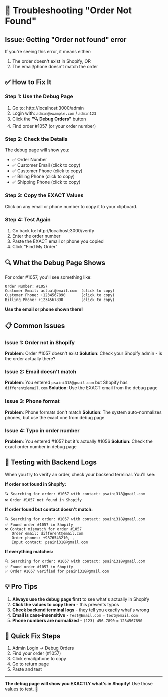 # 🔧 Troubleshooting "Order Not Found"

## Issue: Getting "Order not found" error

If you're seeing this error, it means either:
1. The order doesn't exist in Shopify, OR
2. The email/phone doesn't match the order

## ✅ How to Fix It

### Step 1: Use the Debug Page

1. Go to: http://localhost:3000/admin
2. Login with: `admin@example.com` / `admin123`
3. Click the **"🔍 Debug Orders"** button
4. Find order #1057 (or your order number)

### Step 2: Check the Details

The debug page will show you:
- ✅ Order Number
- ✅ Customer Email (click to copy)
- ✅ Customer Phone (click to copy)
- ✅ Billing Phone (click to copy)
- ✅ Shipping Phone (click to copy)

### Step 3: Copy the EXACT Values

Click on any email or phone number to copy it to your clipboard.

### Step 4: Test Again

1. Go back to: http://localhost:3000/verify
2. Enter the order number
3. Paste the EXACT email or phone you copied
4. Click "Find My Order"

## 🔍 What the Debug Page Shows

For order #1057, you'll see something like:

```
Order Number: #1057
Customer Email: actual@email.com  (click to copy)
Customer Phone: +1234567890       (click to copy)
Billing Phone: +1234567890        (click to copy)
```

**Use the email or phone shown there!**

## 📋 Common Issues

### Issue 1: Order not in Shopify
**Problem**: Order #1057 doesn't exist
**Solution**: Check your Shopify admin - is the order actually there?

### Issue 2: Email doesn't match
**Problem**: You entered `psaini318@gmail.com` but Shopify has `different@email.com`
**Solution**: Use the EXACT email from the debug page

### Issue 3: Phone format
**Problem**: Phone formats don't match
**Solution**: The system auto-normalizes phones, but use the exact one from debug page

### Issue 4: Typo in order number
**Problem**: You entered #1057 but it's actually #1056
**Solution**: Check the exact order number in debug page

## 🎯 Testing with Backend Logs

When you try to verify an order, check your backend terminal. You'll see:

**If order not found in Shopify:**
```
🔍 Searching for order: #1057 with contact: psaini318@gmail.com
❌ Order #1057 not found in Shopify
```

**If order found but contact doesn't match:**
```
🔍 Searching for order: #1057 with contact: psaini318@gmail.com
✅ Found order #1057 in Shopify
❌ Contact mismatch for order #1057
   Order email: different@email.com
   Order phones: +9876543210, , 
   Input contact: psaini318@gmail.com
```

**If everything matches:**
```
🔍 Searching for order: #1057 with contact: psaini318@gmail.com
✅ Found order #1057 in Shopify
✅ Order #1057 verified for psaini318@gmail.com
```

## 💡 Pro Tips

1. **Always use the debug page first** to see what's actually in Shopify
2. **Click the values to copy them** - this prevents typos
3. **Check backend terminal logs** - they tell you exactly what's wrong
4. **Email is case-insensitive** - `Test@Email.com` = `test@email.com`
5. **Phone numbers are normalized** - `(123) 456-7890` = `1234567890`

## 🚀 Quick Fix Steps

1. Admin Login → Debug Orders
2. Find your order (#1057)
3. Click email/phone to copy
4. Go to return page
5. Paste and test

---

**The debug page will show you EXACTLY what's in Shopify!** Use those values to test. 🎯

